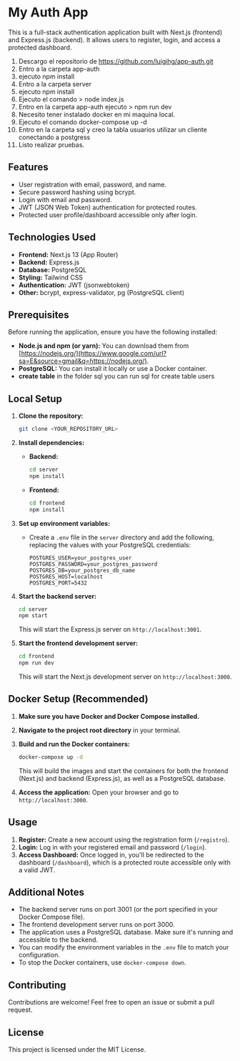 # My Auth App

This is a full-stack authentication application built with Next.js (frontend) and Express.js (backend). It allows users to register, login, and access a protected dashboard.

1. Descargo el repositorio de https://github.com/luigihg/app-auth.git
2. Entro a la carpeta app-auth
3. ejecuto npm install
4. Entro a la carpeta server
5. ejecuto npm install
6. Ejecuto el comando > node index.js
7. Entro en la carpeta app-auth ejecuto > npm run dev
8. Necesito tener instalado docker en mi maquina local.
9. Ejecuto el comando docker-compose up -d
10. Entro en la carpeta sql y creo la tabla usuarios utilizar un cliente conectando a postgress
11. Listo realizar pruebas.

## Features

  * User registration with email, password, and name.
  * Secure password hashing using bcrypt.
  * Login with email and password.
  * JWT (JSON Web Token) authentication for protected routes.
  * Protected user profile/dashboard accessible only after login.

## Technologies Used

  * **Frontend:** Next.js 13 (App Router)
  * **Backend:** Express.js
  * **Database:** PostgreSQL
  * **Styling:** Tailwind CSS
  * **Authentication:** JWT (jsonwebtoken)
  * **Other:** bcrypt, express-validator, pg (PostgreSQL client)

## Prerequisites

Before running the application, ensure you have the following installed:

  * **Node.js and npm (or yarn):**  You can download them from [https://nodejs.org/](https://www.google.com/url?sa=E&source=gmail&q=https://nodejs.org/).
  * **PostgreSQL:** You can install it locally or use a Docker container.
  * **create table** in the folder sql you can run sql for create table users

## Local Setup

1.  **Clone the repository:**

    ```bash
    git clone <YOUR_REPOSITORY_URL>
    ```

2.  **Install dependencies:**

      * **Backend:**
        ```bash
        cd server  
        npm install
        ```
      * **Frontend:**
        ```bash
        cd frontend
        npm install
        ```

3.  **Set up environment variables:**

      * Create a `.env` file in the `server` directory and add the following, replacing the values with your PostgreSQL credentials:
        ```
        POSTGRES_USER=your_postgres_user
        POSTGRES_PASSWORD=your_postgres_password
        POSTGRES_DB=your_postgres_db_name
        POSTGRES_HOST=localhost  
        POSTGRES_PORT=5432
        ```

4.  **Start the backend server:**

    ```bash
    cd server
    npm start 
    ```

    This will start the Express.js server on `http://localhost:3001`.

5.  **Start the frontend development server:**

    ```bash
    cd frontend
    npm run dev
    ```

    This will start the Next.js development server on `http://localhost:3000`.

## Docker Setup (Recommended)

1.  **Make sure you have Docker and Docker Compose installed.**

2.  **Navigate to the project root directory** in your terminal.

3.  **Build and run the Docker containers:**

    ```bash
    docker-compose up -d 
    ```

    This will build the images and start the containers for both the frontend (Next.js) and backend (Express.js), as well as a PostgreSQL database.

4.  **Access the application:**
    Open your browser and go to `http://localhost:3000`.

## Usage

1.  **Register:** Create a new account using the registration form (`/registro`).
2.  **Login:** Log in with your registered email and password (`/login`).
3.  **Access Dashboard:** Once logged in, you'll be redirected to the dashboard (`/dashboard`), which is a protected route accessible only with a valid JWT.

## Additional Notes

  * The backend server runs on port 3001 (or the port specified in your Docker Compose file).
  * The frontend development server runs on port 3000.
  * The application uses a PostgreSQL database. Make sure it's running and accessible to the backend.
  * You can modify the environment variables in the `.env` file to match your configuration.
  * To stop the Docker containers, use `docker-compose down`.

## Contributing

Contributions are welcome\! Feel free to open an issue or submit a pull request.

## License

This project is licensed under the MIT License.